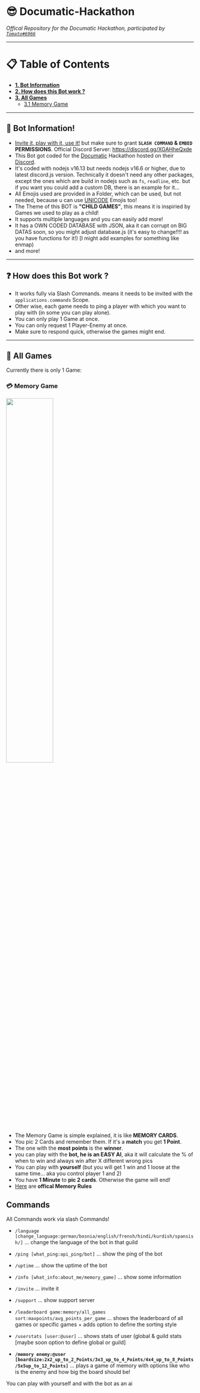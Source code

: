 # 😎 Documatic-Hackathon

*Offical Repository for the Documatic Hackathon, participated by [`Tomato#6966`](https://tomato6966.xyz)*

***

# 📋 Table of Contents

- [**__1. Bot Information__**](https://github.com/Tomato6966/Documatic-Hackathon/blob/main/README.md#-bot-information)
- [**__2. How does this Bot work ?__**](https://github.com/Tomato6966/Documatic-Hackathon/#-how-does-this-bot-work-)
- [**__3. All Games__**](https://github.com/Tomato6966/Documatic-Hackathon/#-all-games)
    - [3.1 Memory Game](https://github.com/Tomato6966/Documatic-Hackathon/#-memory-game)

***

## 🤖 Bot Information!

 - [Invite it, play with it, use it!](https://discord.com/api/oauth2/authorize?client_id=927938123936198787&permissions=2180368448&scope=bot%20applications.commands) but make sure to grant **`SLASH COMMAND` & `EMBED` PERMISSIONS**. Official Discord Server: https://discord.gg/XGAHheQxde
 - This Bot got coded for the [Documatic](https://www.documatic.com/) Hackathon hosted on their [Discord](https://discord.gg/qQ6cpFFtNF).
 - It's coded with nodejs v16.13 but needs nodejs v16.6 or higher, due to latest discord.js version. Technically it doesn't need any other packages, except the ones which are build in nodejs such as `fs`, `readline`, etc. but if you want you could add a custom DB, there is an example for it...
 - All Emojis used are provided in a Folder, which can be used, but not needed, because u can use [UNICODE](https://getemoji.com) Emojis too!
 - The Theme of this BOT is **"CHILD GAMES"**, this means it is inspiried by Games we used to play as a child!
 - It supports multiple languages and you can easily add more!
 - It has a OWN CODED DATABASE with JSON, aka it can corrupt on BIG DATAS soon, so you might adjust database.js (it's easy to change!!!! as you have functions for it!) [I might add examples for something like enmap)
 - and more!
***

## ❓ How does this Bot work ?

 - It works fully via Slash Commands. means it needs to be invited with the `applications.commands` Scope.
 - Other wise, each game needs to ping a player with which you want to play with (in some you can play alone).
 - You can only play 1 Game at once.
 - You can only request 1 Player-Enemy at once.
 - Make sure to respond quick, otherwise the games might end.

***

## 👾 All Games

Currently there is only 1 Game:

### 💳 Memory Game

<img src="https://i.imgur.com/oAqi4N1.png" style="width: 50%">

 - The Memory Game is simple explained, it is like **MEMORY CARDS**.
 - You pic 2 Cards and remember them. If it's a **match** you get **1 Point**.
 - The one with the **most points** is the **winner**.
 - you can play with the **bot, he is an EASY AI**, aka it will calculate the % of when to win and always win after X different wrong pics
 - You can play with **yourself** (but you will get 1 win and 1 loose at the same time... aka you control player 1 and 2)
 - You have **1 Minute** to **pic 2 cards**. Otherwise the game will end!
 - [Here](https://www.ultraboardgames.com/memory/game-rules.php) are **offical Memory Rules**

## Commands

All Commands work via slash Commands!

 - `/language [change_language:german/bosnia/english/frensh/hindi/kurdish/spansish/]` ... change the language of the bot in that guild

 - `/ping [what_ping:api_ping/bot]` ... show the ping of the bot 
 - `/uptime` ... show the uptime of the bot
 - `/info [what_info:about_me/memory_game]` ... show some information
 - `/invite` ... invite it
 - `/support` ... show support server

 - `/leaderboard game:memory/all_games sort:maxpoints/avg_points_per_game` ... shows the leaderboard of all games or specific games + adds option to define the sorting style
 - `/userstats [user:@user]` ... shows stats of user (global & guild stats [maybe soon option to define global or guild]
 - **`/memory enemy:@user [boardsize:2x2_up_to_2_Points/3x3_up_to_4_Points/4x4_up_to_8_Points/5x5up_to_12_Points]`** ... plays a game of memory with options like who is the enemy and how big the board should be!

You can play with yourself and with the bot as an ai
